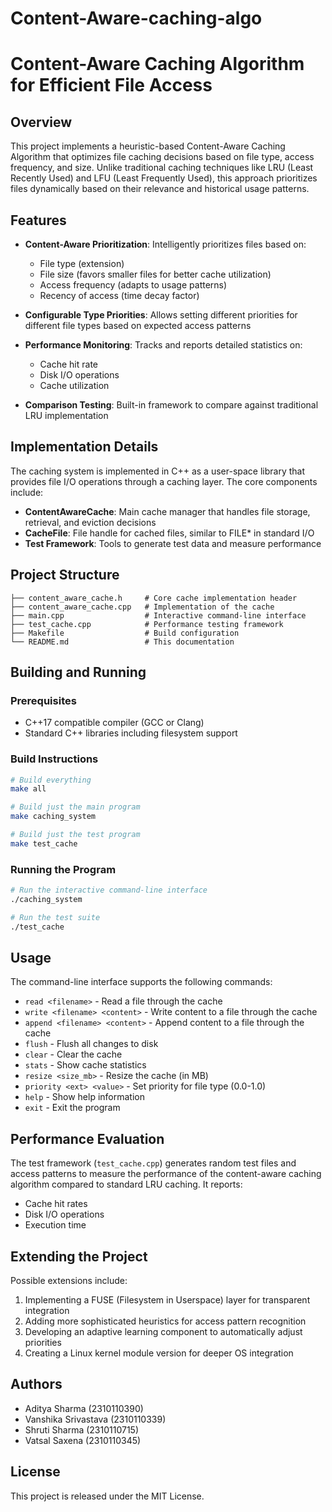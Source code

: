 # Content-Aware-caching-algo
# Content-Aware Caching Algorithm for Efficient File Access

## Overview

This project implements a heuristic-based Content-Aware Caching Algorithm that optimizes file caching decisions based on file type, access frequency, and size. Unlike traditional caching techniques like LRU (Least Recently Used) and LFU (Least Frequently Used), this approach prioritizes files dynamically based on their relevance and historical usage patterns.

## Features

- **Content-Aware Prioritization**: Intelligently prioritizes files based on:
  - File type (extension)
  - File size (favors smaller files for better cache utilization)
  - Access frequency (adapts to usage patterns)
  - Recency of access (time decay factor)

- **Configurable Type Priorities**: Allows setting different priorities for different file types based on expected access patterns

- **Performance Monitoring**: Tracks and reports detailed statistics on:
  - Cache hit rate
  - Disk I/O operations
  - Cache utilization

- **Comparison Testing**: Built-in framework to compare against traditional LRU implementation

## Implementation Details

The caching system is implemented in C++ as a user-space library that provides file I/O operations through a caching layer. The core components include:

- **ContentAwareCache**: Main cache manager that handles file storage, retrieval, and eviction decisions
- **CacheFile**: File handle for cached files, similar to FILE* in standard I/O
- **Test Framework**: Tools to generate test data and measure performance

## Project Structure

```
├── content_aware_cache.h     # Core cache implementation header
├── content_aware_cache.cpp   # Implementation of the cache
├── main.cpp                  # Interactive command-line interface
├── test_cache.cpp            # Performance testing framework
├── Makefile                  # Build configuration
└── README.md                 # This documentation
```

## Building and Running

### Prerequisites

- C++17 compatible compiler (GCC or Clang)
- Standard C++ libraries including filesystem support

### Build Instructions

```bash
# Build everything
make all

# Build just the main program
make caching_system

# Build just the test program
make test_cache
```

### Running the Program

```bash
# Run the interactive command-line interface
./caching_system

# Run the test suite
./test_cache
```

## Usage

The command-line interface supports the following commands:

- `read <filename>` - Read a file through the cache
- `write <filename> <content>` - Write content to a file through the cache
- `append <filename> <content>` - Append content to a file through the cache
- `flush` - Flush all changes to disk
- `clear` - Clear the cache
- `stats` - Show cache statistics
- `resize <size_mb>` - Resize the cache (in MB)
- `priority <ext> <value>` - Set priority for file type (0.0-1.0)
- `help` - Show help information
- `exit` - Exit the program

## Performance Evaluation

The test framework (`test_cache.cpp`) generates random test files and access patterns to measure the performance of the content-aware caching algorithm compared to standard LRU caching. It reports:

- Cache hit rates
- Disk I/O operations
- Execution time

## Extending the Project

Possible extensions include:

1. Implementing a FUSE (Filesystem in Userspace) layer for transparent integration
2. Adding more sophisticated heuristics for access pattern recognition
3. Developing an adaptive learning component to automatically adjust priorities
4. Creating a Linux kernel module version for deeper OS integration

## Authors

- Aditya Sharma (2310110390)
- Vanshika Srivastava (2310110339)
- Shruti Sharma (2310110715)
- Vatsal Saxena (2310110345)

## License

This project is released under the MIT License.

